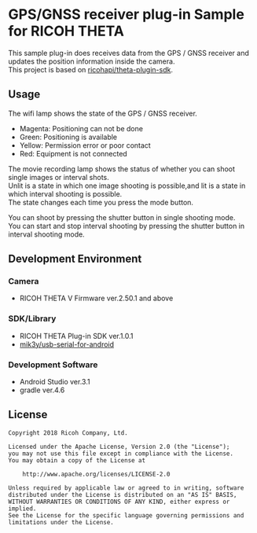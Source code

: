# GPS/GNSS receiver plug-in Sample for RICOH THETA
This sample plug-in does receives data from the GPS / GNSS receiver and updates the position information inside the camera.<br>
This project is based on [ricohapi/theta-plugin-sdk](https://github.com/ricohapi/theta-plugin-sdk).

## Usage
The wifi lamp shows the state of the GPS / GNSS receiver.
* Magenta: Positioning can not be done
* Green: Positioning is available
* Yellow: Permission error or poor contact
* Red: Equipment is not connected

The movie recording lamp shows the status of whether you can shoot single images or interval shots.  
Unlit is a state in which one image shooting is possible,and lit is a state in which interval shooting is possible.  
The state changes each time you press the mode button.

You can shoot by pressing the shutter button in single shooting mode.  
You can start and stop interval shooting by pressing the shutter button in interval shooting mode.

## Development Environment
### Camera
* RICOH THETA V Firmware ver.2.50.1 and above

### SDK/Library
* RICOH THETA Plug-in SDK ver.1.0.1
* [mik3y/usb-serial-for-android](https://github.com/mik3y/usb-serial-for-android)

### Development Software
* Android Studio ver.3.1
* gradle ver.4.6


## License

```
Copyright 2018 Ricoh Company, Ltd.

Licensed under the Apache License, Version 2.0 (the "License");
you may not use this file except in compliance with the License.
You may obtain a copy of the License at

    http://www.apache.org/licenses/LICENSE-2.0

Unless required by applicable law or agreed to in writing, software
distributed under the License is distributed on an "AS IS" BASIS,
WITHOUT WARRANTIES OR CONDITIONS OF ANY KIND, either express or implied.
See the License for the specific language governing permissions and
limitations under the License.
```